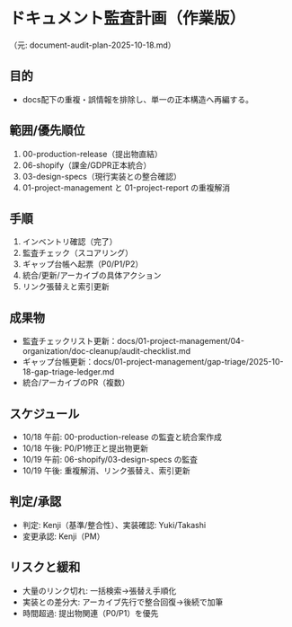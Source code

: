 # ドキュメント監査計画（作業版）

（元: document-audit-plan-2025-10-18.md）

## 目的
- docs配下の重複・誤情報を排除し、単一の正本構造へ再編する。

## 範囲/優先順位
1) 00-production-release（提出物直結）
2) 06-shopify（課金/GDPR正本統合）
3) 03-design-specs（現行実装との整合確認）
4) 01-project-management と 01-project-report の重複解消

## 手順
1. インベントリ確認（完了）
2. 監査チェック（スコアリング）
3. ギャップ台帳へ起票（P0/P1/P2）
4. 統合/更新/アーカイブの具体アクション
5. リンク張替えと索引更新

## 成果物
- 監査チェックリスト更新：docs/01-project-management/04-organization/doc-cleanup/audit-checklist.md
- ギャップ台帳更新：docs/01-project-management/gap-triage/2025-10-18-gap-triage-ledger.md
- 統合/アーカイブのPR（複数）

## スケジュール
- 10/18 午前: 00-production-release の監査と統合案作成
- 10/18 午後: P0/P1修正と提出物更新
- 10/19 午前: 06-shopify/03-design-specs の監査
- 10/19 午後: 重複解消、リンク張替え、索引更新

## 判定/承認
- 判定: Kenji（基準/整合性）、実装確認: Yuki/Takashi
- 変更承認: Kenji（PM）

## リスクと緩和
- 大量のリンク切れ: 一括検索→張替え手順化
- 実装との差分大: アーカイブ先行で整合回復→後続で加筆
- 時間超過: 提出物関連（P0/P1）を優先
